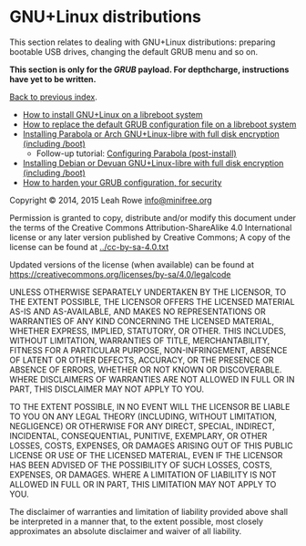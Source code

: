 
GNU+Linux distributions 
=======================

This section relates to dealing with GNU+Linux distributions: preparing
bootable USB drives, changing the default GRUB menu and so on.

**This section is only for the *GRUB* payload. For depthcharge,
instructions have yet to be written.**

[Back to previous index](../).

-   [How to install GNU+Linux on a libreboot
    system](grub_boot_installer.html)
-   [How to replace the default GRUB configuration file on a libreboot
    system](grub_cbfs.html)
-   [Installing Parabola or Arch GNU+Linux-libre with full disk
    encryption (including /boot)](encrypted_parabola.html)
    -   Follow-up tutorial: [Configuring Parabola
        (post-install)](configuring_parabola.html)
-   [Installing Debian or Devuan GNU+Linux-libre with full disk
    encryption (including /boot)](encrypted_debian.html)
-   [How to harden your GRUB configuration, for
    security](grub_hardening.html)

Copyright © 2014, 2015 Leah Rowe <info@minifree.org>

Permission is granted to copy, distribute and/or modify this document
under the terms of the Creative Commons Attribution-ShareAlike 4.0
International license or any later version published by Creative
Commons; A copy of the license can be found at
[../cc-by-sa-4.0.txt](../cc-by-sa-4.0.txt)

Updated versions of the license (when available) can be found at
<https://creativecommons.org/licenses/by-sa/4.0/legalcode>

UNLESS OTHERWISE SEPARATELY UNDERTAKEN BY THE LICENSOR, TO THE EXTENT
POSSIBLE, THE LICENSOR OFFERS THE LICENSED MATERIAL AS-IS AND
AS-AVAILABLE, AND MAKES NO REPRESENTATIONS OR WARRANTIES OF ANY KIND
CONCERNING THE LICENSED MATERIAL, WHETHER EXPRESS, IMPLIED, STATUTORY,
OR OTHER. THIS INCLUDES, WITHOUT LIMITATION, WARRANTIES OF TITLE,
MERCHANTABILITY, FITNESS FOR A PARTICULAR PURPOSE, NON-INFRINGEMENT,
ABSENCE OF LATENT OR OTHER DEFECTS, ACCURACY, OR THE PRESENCE OR ABSENCE
OF ERRORS, WHETHER OR NOT KNOWN OR DISCOVERABLE. WHERE DISCLAIMERS OF
WARRANTIES ARE NOT ALLOWED IN FULL OR IN PART, THIS DISCLAIMER MAY NOT
APPLY TO YOU.

TO THE EXTENT POSSIBLE, IN NO EVENT WILL THE LICENSOR BE LIABLE TO YOU
ON ANY LEGAL THEORY (INCLUDING, WITHOUT LIMITATION, NEGLIGENCE) OR
OTHERWISE FOR ANY DIRECT, SPECIAL, INDIRECT, INCIDENTAL, CONSEQUENTIAL,
PUNITIVE, EXEMPLARY, OR OTHER LOSSES, COSTS, EXPENSES, OR DAMAGES
ARISING OUT OF THIS PUBLIC LICENSE OR USE OF THE LICENSED MATERIAL, EVEN
IF THE LICENSOR HAS BEEN ADVISED OF THE POSSIBILITY OF SUCH LOSSES,
COSTS, EXPENSES, OR DAMAGES. WHERE A LIMITATION OF LIABILITY IS NOT
ALLOWED IN FULL OR IN PART, THIS LIMITATION MAY NOT APPLY TO YOU.

The disclaimer of warranties and limitation of liability provided above
shall be interpreted in a manner that, to the extent possible, most
closely approximates an absolute disclaimer and waiver of all liability.

